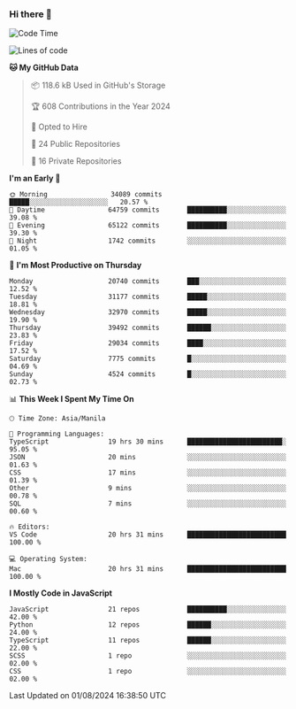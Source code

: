 ### Hi there 👋

<!--START_SECTION:waka-->
![Code Time](http://img.shields.io/badge/Code%20Time-910%20hrs%2018%20mins-blue)

![Lines of code](https://img.shields.io/badge/From%20Hello%20World%20I%27ve%20Written-65.5%20million%20lines%20of%20code-blue)

**🐱 My GitHub Data** 

> 📦 118.6 kB Used in GitHub's Storage 
 > 
> 🏆 608 Contributions in the Year 2024
 > 
> 💼 Opted to Hire
 > 
> 📜 24 Public Repositories 
 > 
> 🔑 16 Private Repositories 
 > 
**I'm an Early 🐤** 

```text
🌞 Morning                34089 commits       █████░░░░░░░░░░░░░░░░░░░░   20.57 % 
🌆 Daytime                64759 commits       ██████████░░░░░░░░░░░░░░░   39.08 % 
🌃 Evening                65122 commits       ██████████░░░░░░░░░░░░░░░   39.30 % 
🌙 Night                  1742 commits        ░░░░░░░░░░░░░░░░░░░░░░░░░   01.05 % 
```
📅 **I'm Most Productive on Thursday** 

```text
Monday                   20740 commits       ███░░░░░░░░░░░░░░░░░░░░░░   12.52 % 
Tuesday                  31177 commits       █████░░░░░░░░░░░░░░░░░░░░   18.81 % 
Wednesday                32970 commits       █████░░░░░░░░░░░░░░░░░░░░   19.90 % 
Thursday                 39492 commits       ██████░░░░░░░░░░░░░░░░░░░   23.83 % 
Friday                   29034 commits       ████░░░░░░░░░░░░░░░░░░░░░   17.52 % 
Saturday                 7775 commits        █░░░░░░░░░░░░░░░░░░░░░░░░   04.69 % 
Sunday                   4524 commits        █░░░░░░░░░░░░░░░░░░░░░░░░   02.73 % 
```


📊 **This Week I Spent My Time On** 

```text
🕑︎ Time Zone: Asia/Manila

💬 Programming Languages: 
TypeScript               19 hrs 30 mins      ████████████████████████░   95.05 % 
JSON                     20 mins             ░░░░░░░░░░░░░░░░░░░░░░░░░   01.63 % 
CSS                      17 mins             ░░░░░░░░░░░░░░░░░░░░░░░░░   01.39 % 
Other                    9 mins              ░░░░░░░░░░░░░░░░░░░░░░░░░   00.78 % 
SQL                      7 mins              ░░░░░░░░░░░░░░░░░░░░░░░░░   00.60 % 

🔥 Editors: 
VS Code                  20 hrs 31 mins      █████████████████████████   100.00 % 

💻 Operating System: 
Mac                      20 hrs 31 mins      █████████████████████████   100.00 % 
```

**I Mostly Code in JavaScript** 

```text
JavaScript               21 repos            ██████████░░░░░░░░░░░░░░░   42.00 % 
Python                   12 repos            ██████░░░░░░░░░░░░░░░░░░░   24.00 % 
TypeScript               11 repos            ██████░░░░░░░░░░░░░░░░░░░   22.00 % 
SCSS                     1 repo              ░░░░░░░░░░░░░░░░░░░░░░░░░   02.00 % 
CSS                      1 repo              ░░░░░░░░░░░░░░░░░░░░░░░░░   02.00 % 
```




 Last Updated on 01/08/2024 16:38:50 UTC
<!--END_SECTION:waka-->
